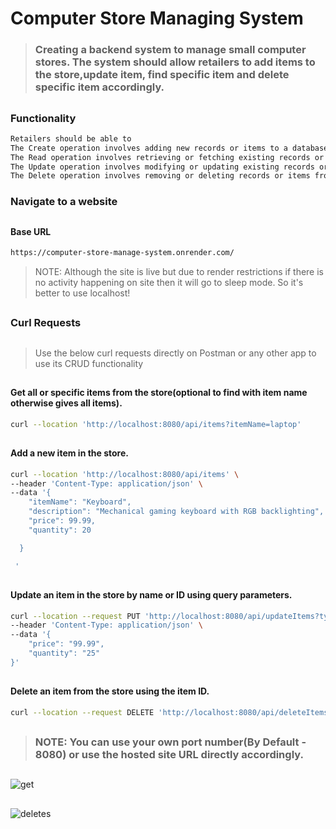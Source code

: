 # Computer Store Managing System

>### Creating a backend system to manage small computer stores. The system should allow retailers to add items to the store,update item, find specific item and delete specific item accordingly.

##
### Functionality

```bash
Retailers should be able to
The Create operation involves adding new records or items to a database.
The Read operation involves retrieving or fetching existing records or items from a database.
The Update operation involves modifying or updating existing records or items in a database. 
The Delete operation involves removing or deleting records or items from a database.
```

### Navigate to a website 
##
#### Base URL
```bash
https://computer-store-manage-system.onrender.com/
```
>NOTE: Although the site is live but due to render restrictions if there is no activity happening on site then it will go to sleep mode. So it's better to use localhost!
##

### Curl Requests
##
> Use the below curl requests directly on Postman or any other app to use its CRUD functionality
##

#### Get all or specific items from the store(optional to find with item name otherwise gives all items).
```bash
curl --location 'http://localhost:8080/api/items?itemName=laptop'
```
##

#### Add a new item in the store.
```bash
curl --location 'http://localhost:8080/api/items' \
--header 'Content-Type: application/json' \
--data '{
    "itemName": "Keyboard",
    "description": "Mechanical gaming keyboard with RGB backlighting",
    "price": 99.99,
    "quantity": 20

  }

 '
```
##

#### Update an item in the store by name or ID using query parameters.
```bash
curl --location --request PUT 'http://localhost:8080/api/updateItems?type=name&identifier=keyboard' \
--header 'Content-Type: application/json' \
--data '{
    "price": "99.99",
    "quantity": "25"
}'
```
##

#### Delete an item from the store using the item ID.
```bash
curl --location --request DELETE 'http://localhost:8080/api/deleteItems/660188563baced74a38c8d20'
```
##

>### NOTE: You can use your own port number(By Default - 8080) or use the hosted site URL directly accordingly.
##

![get](https://github.com/anmol0001/computer-store-manage-system/assets/78845555/47291418-8586-4e2f-a091-dc33342fd3df)
##

![deletes](https://github.com/anmol0001/computer-store-manage-system/assets/78845555/4a0e75c7-0b72-4804-a909-b87fa2038952)
##
